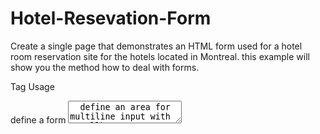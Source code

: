 # Hotel-Resevation-Form
Create a single page that demonstrates an HTML form used for a hotel room reservation site for the hotels located in Montreal.
this example will show you the method how to deal with forms.


Tag		              Usage

<form>	        define a form
<textarea>	define an area for multiline input with scrollbars
<select>	define choices for a selection list
<input>	  define user input elements of various types, including:
		        text, checkbox, radio buttons, password, submit, and reset
